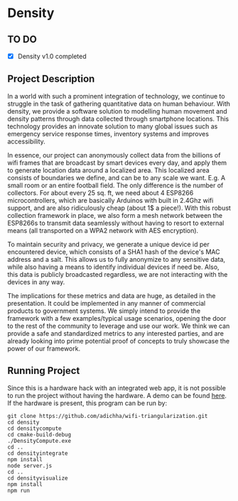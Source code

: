 # Density
## TO DO

- [X] Density v1.0 completed

## Project Description

In a world with such a prominent integration of technology, we continue to struggle in the task of gathering quantitative data on human behaviour. With density, we provide a software solution to modelling human movement and density patterns through data collected through smartphone locations. This technology provides an innovate solution to many global issues such as emergency service response times, inventory systems and improves accessibility.

In essence, our project can anonymously collect data from the billions of wifi frames that are broadcast by smart devices every day, and apply them to generate location data around a localized area. This localized area consists of boundaries we define, and can be to any scale we want. E.g. A small room or an entire football field. The only difference is the number of collectors. For about every 25 sq. ft, we need about 4 ESP8266 microcontrollers, which are basically Arduinos with built in 2.4Ghz wifi support, and are also ridiculously cheap (about 1$ a piece!). With this robust collection framework in place, we also form a mesh network between the ESP8266s to transmit data seamlessly without having to resort to external means (all transported on a WPA2 network with AES encryption).

To maintain security and privacy, we generate a unique device id per encountered device, which consists of a SHA1 hash of the device's MAC address and a salt. This allows us to fully anonymize to any sensitive data, while also having a means to identify individual devices if need be. Also, this data is publicly broadcasted regardless, we are not interacting with the devices in any way.

The implications for these metrics and data are huge, as detailed in the presentation. It could be implemented in any manner of commercial products to government systems. We simply intend to provide the framework with a few examples/typical usage scenarios, opening the door to the rest of the community to leverage and use our work. We think we can provide a safe and standardized metrics to any interested parties, and are already looking into prime potential proof of concepts to truly showcase the power of our framework.

## Running Project

Since this is a hardware hack with an integrated web app, it is not possible to run the project without having the hardware. A demo can be found [here](https://www.youtube.com/watch?v=u7bR5Q-RWdE). If the hardware is present, this program can be run by:

```installation:
git clone https://github.com/adichha/wifi-triangularization.git
cd density
cd densitycompute
cd cmake-build-debug
./DensityCompute.exe
cd .. 
cd densityintegrate
npm install
node server.js
cd ..
cd densityvisualize 
npm install
npm run
```